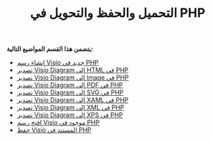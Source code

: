 ﻿---
title: التحميل والحفظ والتحويل في PHP
type: docs
weight: 10
url: /ar/java/loading-saving-and-converting-in-php/
---
**يتضمن هذا القسم المواضيع التالية:**

- [إنشاء رسم Visio جديد في PHP](/diagram/ar/java/creating-a-new-visio-drawing-in-php/)
- [تصدير Visio Diagram إلى HTML في PHP](/diagram/ar/java/export-visio-diagram-to-html-in-php/)
- [تصدير Visio Diagram إلى Image في PHP](/diagram/ar/java/export-visio-diagram-to-image-in-php/)
- [تصدير Visio Diagram إلى PDF في PHP](/diagram/ar/java/export-visio-diagram-to-pdf-in-php/)
- [تصدير Visio Diagram إلى SVG في PHP](/diagram/ar/java/export-visio-diagram-to-svg-in-php/)
- [تصدير Visio Diagram إلى XAML في PHP](/diagram/ar/java/export-visio-diagram-to-xaml-in-php/)
- [تصدير Visio Diagram إلى XML في PHP](/diagram/ar/java/export-visio-diagram-to-xml-in-php/)
- [تصدير Visio Diagram إلى XPS في PHP](/diagram/ar/java/export-visio-diagram-to-xps-in-php/)
- [افتح رسم Visio موجود في PHP](/diagram/ar/java/open-an-existing-visio-drawing-in-php/)
- [حفظ Visio المستند في PHP](/diagram/ar/java/saving-visio-document-in-php/)
